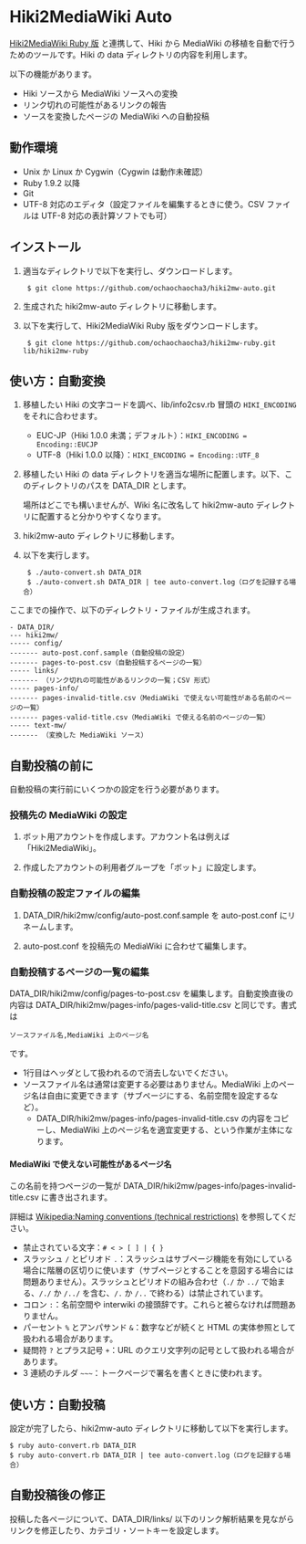 Hiki2MediaWiki Auto
===================
[Hiki2MediaWiki Ruby 版](https://github.com/ochaochaocha3/hiki2mw-ruby) と連携して、Hiki から MediaWiki の移植を自動で行うためのツールです。Hiki の data ディレクトリの内容を利用します。

以下の機能があります。

* Hiki ソースから MediaWiki ソースへの変換
* リンク切れの可能性があるリンクの報告
* ソースを変換したページの MediaWiki への自動投稿

動作環境
--------
* Unix か Linux か Cygwin（Cygwin は動作未確認）
* Ruby 1.9.2 以降
* Git
* UTF-8 対応のエディタ（設定ファイルを編集するときに使う。CSV ファイルは UTF-8 対応の表計算ソフトでも可）

インストール
------------
1. 適当なディレクトリで以下を実行し、ダウンロードします。

        $ git clone https://github.com/ochaochaocha3/hiki2mw-auto.git

2. 生成された hiki2mw-auto ディレクトリに移動します。

3. 以下を実行して、Hiki2MediaWiki Ruby 版をダウンロードします。

        $ git clone https://github.com/ochaochaocha3/hiki2mw-ruby.git lib/hiki2mw-ruby

使い方：自動変換
----------------
1. 移植したい Hiki の文字コードを調べ、lib/info2csv.rb 冒頭の `HIKI_ENCODING` をそれに合わせます。

    * EUC-JP（Hiki 1.0.0 未満；デフォルト）：`HIKI_ENCODING = Encoding::EUCJP`
    * UTF-8（Hiki 1.0.0 以降）：`HIKI_ENCODING = Encoding::UTF_8`

2. 移植したい Hiki の data ディレクトリを適当な場所に配置します。以下、このディレクトリのパスを DATA_DIR とします。

    場所はどこでも構いませんが、Wiki 名に改名して hiki2mw-auto ディレクトリに配置すると分かりやすくなります。

3. hiki2mw-auto ディレクトリに移動します。

4. 以下を実行します。

        $ ./auto-convert.sh DATA_DIR
        $ ./auto-convert.sh DATA_DIR | tee auto-convert.log（ログを記録する場合）

ここまでの操作で、以下のディレクトリ・ファイルが生成されます。

    - DATA_DIR/
    --- hiki2mw/
    ----- config/
    ------- auto-post.conf.sample（自動投稿の設定）
    ------- pages-to-post.csv（自動投稿するページの一覧）
    ----- links/
    ------- （リンク切れの可能性があるリンクの一覧；CSV 形式）
    ----- pages-info/
    ------- pages-invalid-title.csv（MediaWiki で使えない可能性がある名前のページの一覧）
    ------- pages-valid-title.csv（MediaWiki で使える名前のページの一覧）
    ----- text-mw/
    ------- （変換した MediaWiki ソース）

自動投稿の前に
--------------
自動投稿の実行前にいくつかの設定を行う必要があります。

### 投稿先の MediaWiki の設定
1. ボット用アカウントを作成します。アカウント名は例えば「Hiki2MediaWiki」。

2. 作成したアカウントの利用者グループを「ボット」に設定します。

### 自動投稿の設定ファイルの編集
1. DATA_DIR/hiki2mw/config/auto-post.conf.sample を auto-post.conf にリネームします。

2. auto-post.conf を投稿先の MediaWiki に合わせて編集します。

### 自動投稿するページの一覧の編集
DATA\_DIR/hiki2mw/config/pages-to-post.csv を編集します。自動変換直後の内容は DATA\_DIR/hiki2mw/pages-info/pages-valid-title.csv と同じです。書式は

    ソースファイル名,MediaWiki 上のページ名

です。

* 1行目はヘッダとして扱われるので消去しないでください。
* ソースファイル名は通常は変更する必要はありません。MediaWiki 上のページ名は自由に変更できます（サブページにする、名前空間を設定するなど）。
    * DATA_DIR/hiki2mw/pages-info/pages-invalid-title.csv の内容をコピーし、MediaWiki 上のページ名を適宜変更する、という作業が主体になります。

#### MediaWiki で使えない可能性があるページ名
この名前を持つページの一覧が DATA_DIR/hiki2mw/pages-info/pages-invalid-title.csv に書き出されます。

詳細は [Wikipedia:Naming conventions (technical restrictions)](http://en.wikipedia.org/wiki/Wikipedia:Naming_conventions_(technical_restrictions)) を参照してください。

* 禁止されている文字：`# < > [ ] | { }`
* スラッシュ `/` とピリオド `.`：スラッシュはサブページ機能を有効にしている場合に階層の区切りに使います（サブページとすることを意図する場合には問題ありません）。スラッシュとピリオドの組み合わせ（`./` か `../` で始まる、`/./` か `/../` を含む、`/.` か `/..` で終わる）は禁止されています。
* コロン `:`：名前空間や interwiki の接頭辞です。これらと被らなければ問題ありません。
* パーセント `%` とアンパサンド `&`：数字などが続くと HTML の実体参照として扱われる場合があります。
* 疑問符 `?` とプラス記号 `+`：URL のクエリ文字列の記号として扱われる場合があります。
* 3 連続のチルダ `~~~`：トークページで署名を書くときに使われます。

使い方：自動投稿
----------------
設定が完了したら、hiki2mw-auto ディレクトリに移動して以下を実行します。

    $ ruby auto-convert.rb DATA_DIR
    $ ruby auto-convert.rb DATA_DIR | tee auto-convert.log（ログを記録する場合）

自動投稿後の修正
----------------
投稿した各ページについて、DATA_DIR/links/ 以下のリンク解析結果を見ながらリンクを修正したり、カテゴリ・ソートキーを設定します。
